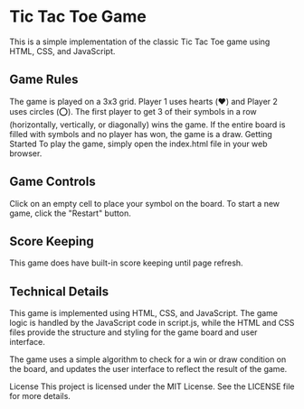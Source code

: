 # Tic Tac Toe Game
This is a simple implementation of the classic Tic Tac Toe game using HTML, CSS, and JavaScript.

## Game Rules
The game is played on a 3x3 grid.
Player 1 uses hearts (❤️) and Player 2 uses circles (⭕).
The first player to get 3 of their symbols in a row (horizontally, vertically, or diagonally) wins the game.
If the entire board is filled with symbols and no player has won, the game is a draw.
Getting Started
To play the game, simply open the index.html file in your web browser.

## Game Controls
Click on an empty cell to place your symbol on the board.
To start a new game, click the "Restart" button.
## Score Keeping
This game does have built-in score keeping until page refresh.

## Technical Details
This game is implemented using HTML, CSS, and JavaScript. The game logic is handled by the JavaScript code in script.js, while the HTML and CSS files provide the structure and styling for the game board and user interface.

The game uses a simple algorithm to check for a win or draw condition on the board, and updates the user interface to reflect the result of the game.

License
This project is licensed under the MIT License. See the LICENSE file for more details.